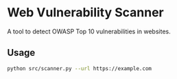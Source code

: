 # Web Vulnerability Scanner  
A tool to detect OWASP Top 10 vulnerabilities in websites.  

## Usage  
```bash
python src/scanner.py --url https://example.com